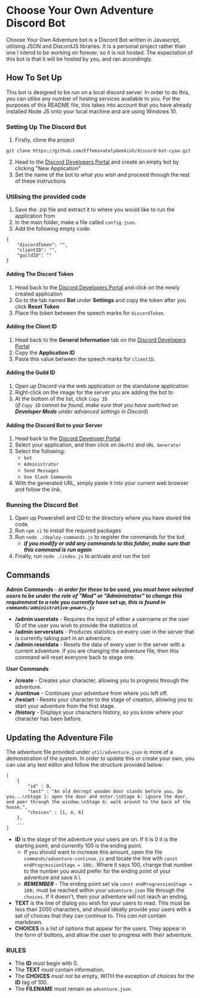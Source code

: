 # Choose Your Own Adventure Discord Bot
Choose Your Own Adventure bot is a Discord Bot written in Javascript, utilising JSON and DiscordJS libraries. It is a personal project rather than one I intend to be working on forever, so it is not hosted. The expectation of this bot is that it will be hosted by you, and ran accordingly.

## How To Set Up
This bot is designed to be run on a local discord server. In order to do this, you can utilse any number of hosting services available to you. For the purposes of this README file, this takes into account that you have already installed Node JS onto your local machine and are using Windows 10. 

### Setting Up The Discord Bot
1. Firstly, clone the project
```
git clone https://github.com/EffeminatelyGeekish/discord-bot-cyoa.git
```
2. Head to the [Discord Developers Portal](https://discord.com/login?redirect_to=%2Fdevelopers%2Fapplications) and create an empty bot by clicking "New Application"
3. Set the name of the bot to what you wish and proceed through the rest of these instructions

### Utilising the provided code
1. Save the .zip file and extract it to where you would like to run the application from
2. In the main folder, make a file called `config.json`.
3. Add the following empty code:
```
{
    "discordToken": "",
    "clientID": "",
    "guildID": ""
}
```
#### Adding The Discord Token
1. Head back to the [Discord Developers Portal](https://discord.com/login?redirect_to=%2Fdevelopers%2Fapplications) and click on the newly created application
2. Go to the tab named **Bot** under **Settings** and copy the token after you click **Reset Token**
3. Place the token between the speech marks for `discordToken`.

#### Adding the Client ID
1. Head back to the **General Information** tab on the [Discord Developers Portal](https://discord.com/login?redirect_to=%2Fdevelopers%2Fapplications)
2. Copy the **Application ID** 
3. Paste this value between the speech marks for `clientID`.

#### Adding the Guild ID
1. Open up Discord via the web application or the standalone application
2. Right-click on the image for the server you are adding the bot to
3. At the bottom of the list, click `Copy ID`\
(*if `Copy ID` cannot be found, make sure that you have switched on **Developer Mode** under advanced settings in Discord*)

#### Adding the Discord Bot to your Server
1. Head back to the [Discord Developer Portal](https://discord.com/login?redirect_to=%2Fdevelopers%2Fapplications)
2. Select your application, and then click on `OAuth2` and `URL Generator`
3. Select the following:
    - `bot`
    - `Administrator`
    - `Send Messages`
    - `Use Slash Commands`
4. With the generated URL, simply paste it into your current web browser and follow the link.

### Running the Discord Bot
1. Open up Powershell and CD to the directory where you have stored the code.
2. Run ```npm ci``` to install the required packages 
3. Run ``node ./deploy-commands.js`` to register the commands for the bot
    - **_if you modify or add any commands to this folder, make sure that this command is run again_**
4. Finally, run ``node ./index.js`` to activate and run the bot

## Commands
**Admin Commands**
    - **_in order for these to be used, you must have selected users to be under the role of "Mod" or "Administrator" to change this requirement to a role you currently have set up, this is found in `commands/administrative-powers.js`_**
- **/admin userstats** - Requires the input of either a username or the user ID of the user you wish to provide the statistics of.
- **/admin serverstats** - Produces statistics on every user in the server that is currently taking part in an adventure.
- **/admin resetdata** - Resets the data of every user in the server with a current adventure. If you are changing the adventure file, then this command will reset everyone back to stage one.

**User Commands**
- **/create** - Creates your character, allowing you to progress through the adventure.
- **/continue** - Continues your adventure from where you left off.
- **/restart** - Resets your character to the stage of creation, allowing you to start your adventure from the first stage.
- **/history** - Displays your characters history, so you know where your character has been before.

## Updating the Adventure File
The adventure file provided under ``util/adventure.json`` is more of a demonstration of the system. In order to update this or create your own, you can use any text editor and follow the structure provided below:
```
[
	{
		"id" : 0,
		"text" : "An old decrept wooden door stands before you. Do you...\nStage 1: open the door and enter.\nStage 4: ignore the door, and peer through the window.\nStage 6: walk around to the back of the house.",
		"choices" : [1, 4, 6]
	},
    ...
]
```
- **ID** is the stage of the adventure your users are on. If it is 0 it is the starting point, and currently 100 is the ending point.
    - If you should want to increase this amount, open the file ``commands/adventure-continue.js`` and locate the line with `const endProgressionStage = 100;`. Where it says 100, change that number to the number you would prefer for the ending point of your adventure and save it.\
    - ***REMEMBER*** - The ending point set via `const endProgressionStage = 100;` must be reached within your ``adventure.json`` file through the `choices`. If it doesn't, then your adventure will not reach an ending.
- **TEXT** is the line of dialog you wish for your users to read. This must be less than 2000 characters, and should ideally provide your users with a set of choices that they can continue to. This _can not_ contain markdown.
- **CHOICES** is a list of options that appear for the users. They appear in the form of buttons, and allow the user to progress with their adventure.

### RULES
- The **ID** _must_ begin with 0.
- The **TEXT** _must_ contain information.
- The **CHOICES** _must not_ be empty, WITH the exception of choices for the **ID** tag of 100.
- The **FILENAME** _must_ remain as `adventure.json`. 
